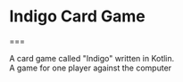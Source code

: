 # Indigo Card Game
===

A card game called "Indigo" written in Kotlin.\
A game for one player against the computer